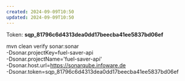 ```yaml
---
created: 2024-09-09T10:50
updated: 2024-09-09T10:50
---
```

Token: 
**sqp_81796c6d4313dea0dd17beecba41ee5837bd06ef**

mvn clean verify sonar:sonar \
  -Dsonar.projectKey=fuel-saver-api \
  -Dsonar.projectName='fuel-saver-api' \
  -Dsonar.host.url=https://sonarqube.infoware.de \
  -Dsonar.token=sqp_81796c6d4313dea0dd17beecba41ee5837bd06ef